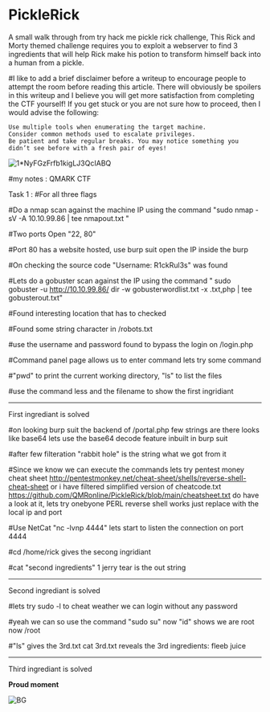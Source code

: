 # PickleRick
A small walk through from try hack me pickle rick challenge, This Rick and Morty themed challenge requires you to exploit a webserver to find 3 ingredients that will help Rick make his potion to transform himself back into a human from a pickle.


#I like to add a brief disclaimer before a writeup to encourage people to attempt the room before reading this article. There will obviously be spoilers in this writeup and I believe you will get more satisfaction from completing the CTF yourself! If you get stuck or you are not sure how to proceed, then I would advise the following:

    Use multiple tools when enumerating the target machine.
    Consider common methods used to escalate privileges.
    Be patient and take regular breaks. You may notice something you didn’t see before with a fresh pair of eyes!
    
    
![1*NyFGzFrfb1kigLJ3QcIABQ](https://user-images.githubusercontent.com/79510640/119017388-f4384d80-b968-11eb-8b6a-5819e9335f1e.png)

#my notes : 
QMARK CTF

Task 1 :
#For all three flags

#Do a nmap scan against the machine IP using the command  "sudo nmap -sV -A 10.10.99.86 | tee nmapout.txt "

#Two ports Open "22, 80"

#Port 80 has a website hosted, use burp suit open the IP inside the burp

#On checking the source code  "Username: R1ckRul3s" was found

#Lets do a gobuster scan against the IP using the command   " sudo gobuster -u http://10.10.99.86/ dir -w gobusterwordlist.txt -x .txt,php | tee gobusterout.txt"

#Found interesting location that has to checked 

#Found some string character in /robots.txt

#use the username and password found to bypass the login on /login.php

#Command panel page allows us to enter command lets try some command 

#"pwd" to print the current working directory, "ls" to list the files

#use the command less and the filename to show the first ingridiant



-----------------------------------------------------------------------------
First ingrediant is solved

#on looking burp suit the backend of /portal.php few strings are there looks like base64 lets use the base64 decode feature inbuilt in burp suit

#after few filteration "rabbit hole" is the string what we got from it

#Since we know we can execute the commands lets try pentest money cheat sheet http://pentestmonkey.net/cheat-sheet/shells/reverse-shell-cheat-sheet or i have  filtered simplified version of cheatcode.txt https://github.com/QMRonline/PickleRick/blob/main/cheatsheet.txt do have a look at it, lets try onebyone PERL reverse shell works just replace with the local ip and port 

#Use NetCat "nc -lvnp 4444" lets start to listen the connection on port 4444 

#cd /home/rick gives the secong ingridiant 

#cat "second ingredients" 1 jerry tear is the out string


-----------------------------------------------------------------------------
Second ingrediant is solved

#lets try sudo -l to cheat weather we can login without any password

#yeah we can so use the command "sudo su"  now  "id" shows we are root now /root

#"ls" gives the 3rd.txt cat 3rd.txt reveals the 3rd ingredients: fleeb juice

-----------------------------------------------------------------------------
Third ingrediant is solved

**Proud moment**

![BG](https://user-images.githubusercontent.com/79510640/119020564-5f375380-b96c-11eb-9679-e786cd13954b.jpg)

